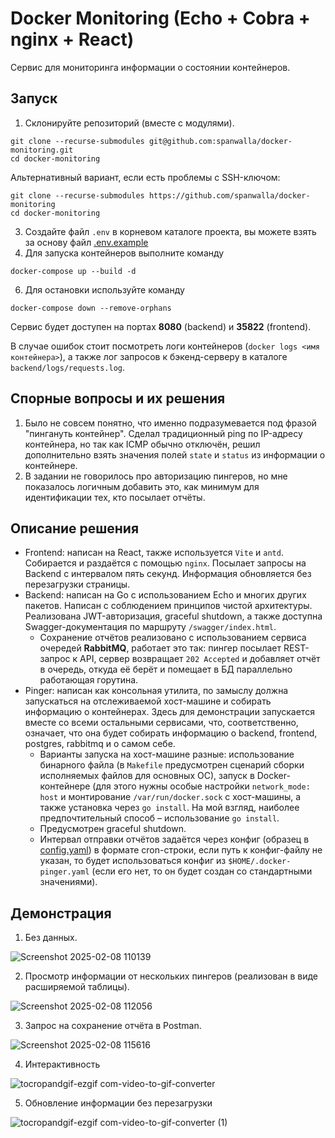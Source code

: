# Docker Monitoring (Echo + Cobra + nginx + React)
Сервис для мониторинга информации о состоянии контейнеров.

## Запуск
1. Склонируйте репозиторий (вместе с модулями).
```
git clone --recurse-submodules git@github.com:spanwalla/docker-monitoring.git
cd docker-monitoring
```
Альтернативный вариант, если есть проблемы с SSH-ключом:
```
git clone --recurse-submodules https://github.com/spanwalla/docker-monitoring
cd docker-monitoring
```
3. Создайте файл `.env` в корневом каталоге проекта, вы можете взять за основу файл [.env.example](.env.example)
4. Для запуска контейнеров выполните команду
```
docker-compose up --build -d
```
6. Для остановки используйте команду
```
docker-compose down --remove-orphans
```

Сервис будет доступен на портах **8080** (backend) и **35822** (frontend).

В случае ошибок стоит посмотреть логи контейнеров (`docker logs <имя контейнера>`), а также лог запросов к бэкенд-серверу в каталоге `backend/logs/requests.log`.

## Спорные вопросы и их решения
1. Было не совсем понятно, что именно подразумевается под фразой "пингануть контейнер". Cделал традиционный ping по IP-адресу контейнера, но так как ICMP обычно отключён, решил дополнительно взять значения полей `state` и `status` из информации о контейнере.
2. В задании не говорилось про авторизацию пингеров, но мне показалось логичным добавить это, как минимум для идентификации тех, кто посылает отчёты.

## Описание решения
- Frontend: написан на React, также используется `Vite` и `antd`. Собирается и раздаётся с помощью `nginx`. Посылает запросы на Backend с интервалом пять секунд. Информация обновляется без перезагрузки страницы.
- Backend: написан на Go с использованием Echo и многих других пакетов. Написан с соблюдением принципов чистой архитектуры. Реализована JWT-авторизация, graceful shutdown, а также доступна Swagger-документация по маршруту `/swagger/index.html`.
  - Сохранение отчётов реализовано с использованием сервиса очередей **RabbitMQ**, работает это так: пингер посылает REST-запрос к API, сервер возвращает `202 Accepted` и добавляет отчёт в очередь, откуда её берёт и помещает в БД параллельно работающая горутина.
- Pinger: написан как консольная утилита, по замыслу должна запускаться на отслеживаемой хост-машине и собирать информацию о контейнерах. Здесь для демонстрации запускается вместе со всеми остальными сервисами, что, соответственно, означает, что она будет собирать информацию о backend, frontend, postgres, rabbitmq и о самом себе.
  - Варианты запуска на хост-машине разные: использование бинарного файла (в `Makefile` предусмотрен сценарий сборки исполняемых файлов для основных ОС), запуск в Docker-контейнере (для этого нужны особые настройки `network_mode: host` и монтирование `/var/run/docker.sock` с хост-машины, а также установка через `go install`. На мой взгляд, наиболее предпочтительный способ – использование `go install`.
  - Предусмотрен graceful shutdown.
  - Интервал отправки отчётов задаётся через конфиг (образец в [config.yaml](pinger/config/config.yaml)) в формате cron-строки, если путь к конфиг-файлу не указан, то будет использоваться конфиг из `$HOME/.docker-pinger.yaml` (если его нет, то он будет создан со стандартными значениями).

## Демонстрация
1. Без данных.

![Screenshot 2025-02-08 110139](https://github.com/user-attachments/assets/91b4db32-8d38-421e-8663-6b8abee2a2ca)

2. Просмотр информации от нескольких пингеров (реализован в виде расширяемой таблицы).

![Screenshot 2025-02-08 112056](https://github.com/user-attachments/assets/000e356e-daa5-499c-b167-1775cd3bfab6)

3. Запрос на сохранение отчёта в Postman.

![Screenshot 2025-02-08 115616](https://github.com/user-attachments/assets/ef4a6520-2f86-4a9f-bcbb-b8ff13ca5800)

4. Интерактивность

![tocropandgif-ezgif com-video-to-gif-converter](https://github.com/user-attachments/assets/2edf24e9-b105-458b-ab11-62c528444234)

5. Обновление информации без перезагрузки

![tocropandgif-ezgif com-video-to-gif-converter (1)](https://github.com/user-attachments/assets/f82198a9-8b78-45bb-8636-b27160ed8d80)
